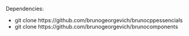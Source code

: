 Dependencies:<br>
<ul>
<li>git clone https://github.com/brunogeorgevich/brunocppessencials</li>
<li>git clone https://github.com/brunogeorgevich/brunocomponents</li>
</ul>
